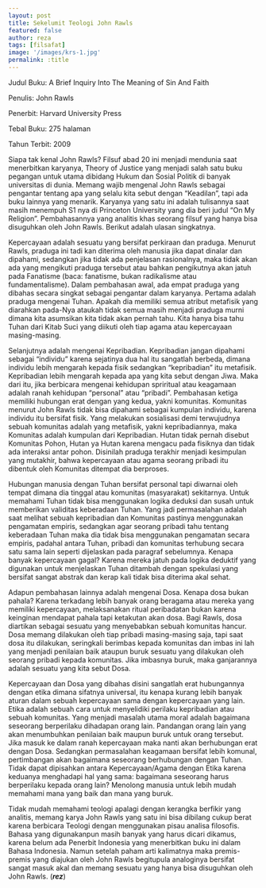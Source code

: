 ```yaml
---
layout: post
title: Sekelumit Teologi John Rawls
featured: false
author: reza
tags: [filsafat]
image: '/images/krs-1.jpg'
permalink: :title
---
```


Judul Buku: A Brief Inquiry Into The Meaning of Sin And Faith

Penulis: John Rawls

Penerbit: Harvard University Press

Tebal Buku: 275 halaman

Tahun Terbit: 2009

Siapa tak kenal John Rawls? Filsuf abad 20 ini menjadi mendunia saat menerbitkan karyanya, Theory of Justice yang menjadi salah satu buku pegangan untuk utama dibidang Hukum dan Sosial Politik di banyak universitas di dunia. Memang wajib mengenal John Rawls sebagai pengantar tentang apa yang selalu kita sebut dengan “Keadilan”, tapi ada buku lainnya yang menarik. Karyanya yang satu ini adalah tulisannya saat masih menempuh S1 nya di Princeton University yang dia beri judul “On My Religion”. Pembahasannya yang analitis khas seorang filsuf yang hanya bisa disuguhkan oleh John Rawls. Berikut adalah ulasan singkatnya.

Kepercayaan adalah sesuatu yang bersifat perkiraan dan praduga. Menurut Rawls, praduga ini tadi kan diterima oleh manusia jika dapat dinalar dan dipahami, sedangkan jika tidak ada penjelasan rasionalnya, maka tidak akan ada yang mengikuti praduga tersebut atau bahkan pengikutnya akan jatuh pada Fanatisme (baca: fanatisme, bukan radikalisme atau fundamentalisme). Dalam pembahasan awal, ada empat praduga yang dibahas secara singkat sebagai pengantar dalam karyanya. Pertama adalah praduga mengenai Tuhan. Apakah dia memiliki semua atribut metafisik yang diarahkan pada-Nya ataukah tidak semua masih menjadi praduga murni dimana kita asumsikan kita tidak akan pernah tahu. Kita hanya bisa tahu Tuhan dari Kitab Suci yang diikuti oleh tiap agama atau kepercayaan masing-masing.

Selanjutnya adalah mengenai Kepribadian. Kepribadian jangan dipahami sebagai “individu” karena sejatinya dua hal itu sangatlah berbeda, dimana individu lebih mengarah kepada fisik sedangkan “kepribadian” itu metafisik. Kepribadian lebih mengarah kepada apa yang kita sebut dengan Jiwa. Maka dari itu, jika berbicara mengenai kehidupan spriritual atau keagamaan adalah ranah kehidupan “personal” atau “pribadi”. Pembahasan ketiga memiliki hubungan erat dengan yang kedua, yakni komunitas. Komunitas menurut John Rawls tidak bisa dipahami sebagai kumpulan individu, karena individu itu bersifat fisik. Yang melakukan sosialisasi demi terwujudnya sebuah komunitas adalah yang metafisik, yakni kepribadiannya, maka Komunitas adalah kumpulan dari Kepribadian. Hutan tidak pernah disebut Komunitas Pohon, Hutan ya Hutan karena mengacu pada fisiknya dan tidak ada interaksi antar pohon. Disinilah praduga terakhir menjadi kesimpulan yang mutakhir, bahwa kepercayaan atau agama seorang pribadi itu dibentuk oleh Komunitas ditempat dia berproses.

Hubungan manusia dengan Tuhan bersifat personal tapi diwarnai oleh tempat dimana dia tinggal atau komunitas (masyarakat) sekitarnya. Untuk memahami Tuhan tidak bisa menggunakan logika deduksi dan susah untuk memberikan validitas keberadaan Tuhan. Yang jadi permasalahan adalah saat melihat sebuah kepribadian dan Komunitas pastinya menggunakan pengamatan empiris, sedangkan agar seorang pribadi tahu tentang keberadaan Tuhan maka dia tidak bisa menggunakan pengamatan secara empiris, padahal antara Tuhan, pribadi dan komunitas terhubung secara satu sama lain seperti dijelaskan pada paragraf sebelumnya. Kenapa banyak kepercayaan gagal? Karena mereka jatuh pada logika deduktif yang digunakan untuk menjelaskan Tuhan ditambah dengan spekulasi yang bersifat sangat abstrak dan kerap kali tidak bisa diterima akal sehat.

Adapun pembahasan lainnya adalah mengenai Dosa. Kenapa dosa bukan pahala? Karena terkadang lebih banyak orang beragama atau mereka yang memiliki kepercayaan, melaksanakan ritual peribadatan bukan karena keinginan mendapat pahala tapi ketakutan akan dosa. Bagi Rawls, dosa diartikan sebagai sesuatu yang menyebabkan sebuah komunitas hancur. Dosa memang dilakukan oleh tiap pribadi masing-masing saja, tapi saat dosa itu dilakukan, seringkali berimbas kepada komunitas dan imbas ini lah yang menjadi penilaian baik ataupun buruk sesuatu yang dilakukan oleh seorang pribadi kepada komunitas. Jika imbasnya buruk, maka ganjarannya adalah sesuatu yang kita sebut Dosa.

Kepercayaan dan Dosa yang dibahas disini sangatlah erat hubungannya dengan etika dimana sifatnya universal, itu kenapa kurang lebih banyak aturan dalam sebuah kepercayaan sama dengan kepercayaan yang lain. Etika adalah sebuah cara untuk menyelidiki perilaku kepribadian atau sebuah komunitas. Yang menjadi masalah utama moral adalah bagaimana seseorang berperilaku dihadapan orang lain. Pandangan orang lain yang akan menumbuhkan penilaian baik maupun buruk untuk orang tersebut. Jika masuk ke dalam ranah kepercayaan maka nanti akan berhubungan erat dengan Dosa. Sedangkan permasalahan keagamaan bersifat lebih komunal, pertimbangan akan bagaimana seseorang berhubungan dengan Tuhan. Tidak dapat dipisahkan antara Kepercayaan/Agama dengan Etika karena keduanya menghadapi hal yang sama: bagaimana seseorang harus berperilaku kepada orang lain? Menolong manusia untuk lebih mudah memahami mana yang baik dan mana yang buruk.

Tidak mudah memahami teologi apalagi dengan kerangka berfikir yang analitis, memang karya John Rawls yang satu ini bisa dibilang cukup berat karena berbicara Teologi dengan menggunakan pisau analisa filosofis. Bahasa yang digunakanpun masih banyak yang harus dicari dikamus, karena belum ada Penerbit Indonesia yang menerbitkan buku ini dalam Bahasa Indonesia. Namun setelah paham arti kalimatnya maka premis-premis yang diajukan oleh John Rawls begitupula analoginya bersifat sangat masuk akal dan memang sesuatu yang hanya bisa disuguhkan oleh John Rawls. (_**rez**_)
